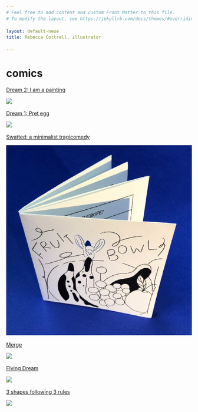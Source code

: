 ```yaml
---
# Feel free to add content and custom Front Matter to this file.
# To modify the layout, see https://jekyllrb.com/docs/themes/#overriding-theme-defaults

layout: default-neue
title: Rebecca Cottrell, illustrator

---
```

# comics

[Dream 2: I am a painting](dream-dispatch-2)

![](../images/dd22.png#small)

[Dream 1: Pret egg](dream-dispatch-1)

![](../images/dd4.png#small)

[Swatted: a minimalist tragicomedy](swatted-a-minimalist-tragicomedy)

![](images/fruitbowl_cover_blue.png#small)  

[Merge](merge)

![](../images/merge.gif#small)

[Flying Dream](flying-dream)

![](../images/thumb_fd.png)


[3 shapes following 3 rules](3-shapes)

![](../images/3_shapes_thumbnail.jpg)
